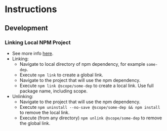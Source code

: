 # Instructions

## Development

### Linking Local NPM Project

- See more info [here](https://medium.com/dailyjs/how-to-use-npm-link-7375b6219557).
- Linking:
  - Navigate to local directory of npm dependency, for example `some-dep`.
  - Execute `npm link` to create a global link.
  - Navigate to the project that will use the npm dependency.
  - Execute `npm link @scope/some-dep` to create a local link. Use full package name, including scope.
- Unlinking:
  - Navigate to the project that will use the npm dependency.
  - Execute `npm uninstall --no-save @scope/some-dep && npm install ` to remove the local link.
  - Execute (from any directory) `npm unlink @scope/some-dep` to remove the global link.
